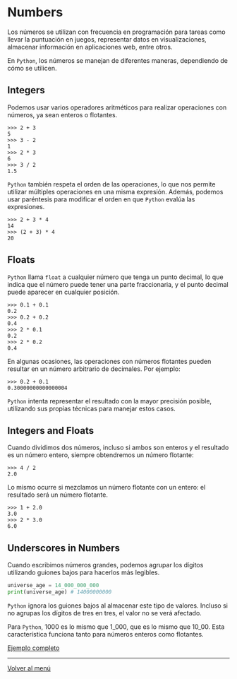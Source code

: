 # Numbers

Los números se utilizan con frecuencia en programación para tareas como llevar la puntuación en juegos, representar datos en visualizaciones, almacenar información en aplicaciones web, entre otros.

En `Python`, los números se manejan de diferentes maneras, dependiendo de cómo se utilicen.

## Integers

Podemos usar varios operadores aritméticos para realizar operaciones con números, ya sean enteros o flotantes.

```shell
>>> 2 + 3
5
>>> 3 - 2
1
>>> 2 * 3
6
>>> 3 / 2
1.5
```

`Python` también respeta el orden de las operaciones, lo que nos permite utilizar múltiples operaciones en una misma expresión. Además, podemos usar paréntesis para modificar el orden en que `Python` evalúa las expresiones.

```shell
>>> 2 + 3 * 4
14
>>> (2 + 3) * 4
20
```

## Floats

`Python` llama `float` a cualquier número que tenga un punto decimal, lo que indica que el número puede tener una parte fraccionaria, y el punto decimal puede aparecer en cualquier posición.

```shell
>>> 0.1 + 0.1
0.2
>>> 0.2 + 0.2
0.4
>>> 2 * 0.1
0.2
>>> 2 * 0.2
0.4
```

En algunas ocasiones, las operaciones con números flotantes pueden resultar en un número arbitrario de decimales. Por ejemplo:

```shell
>>> 0.2 + 0.1
0.30000000000000004
```

`Python` intenta representar el resultado con la mayor precisión posible, utilizando sus propias técnicas para manejar estos casos.

## Integers and Floats

Cuando dividimos dos números, incluso si ambos son enteros y el resultado es un número entero, siempre obtendremos un número flotante:

```shell
>>> 4 / 2
2.0
```

Lo mismo ocurre si mezclamos un número flotante con un entero: el resultado será un número flotante.

```shell
>>> 1 + 2.0
3.0
>>> 2 * 3.0
6.0
```

## Underscores in Numbers

Cuando escribimos números grandes, podemos agrupar los dígitos utilizando guiones bajos para hacerlos más legibles.

```python
universe_age = 14_000_000_000
print(universe_age) # 14000000000
```

`Python` ignora los guiones bajos al almacenar este tipo de valores. Incluso si no agrupas los dígitos de tres en tres, el valor no se verá afectado.

Para `Python`, 1000 es lo mismo que 1_000, que es lo mismo que 10_00. Esta característica funciona tanto para números enteros como flotantes.

[Ejemplo completo](./xx-example-codes/0.2.2-numbers.py)

---

[Volver al menú](./0.0-Learn-the-basics.md)
